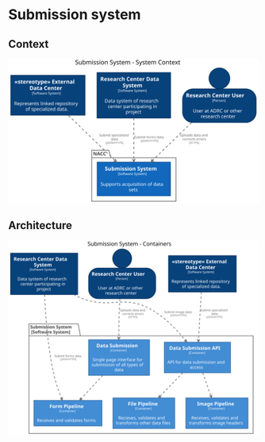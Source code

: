 # Submission system

## Context

![Submission-Context-Diagram](images/structurizr-SubmissionContext.svg)

## Architecture

![Submission-Container-Diagram](images/structurizr-SubmissionContainers.svg)


